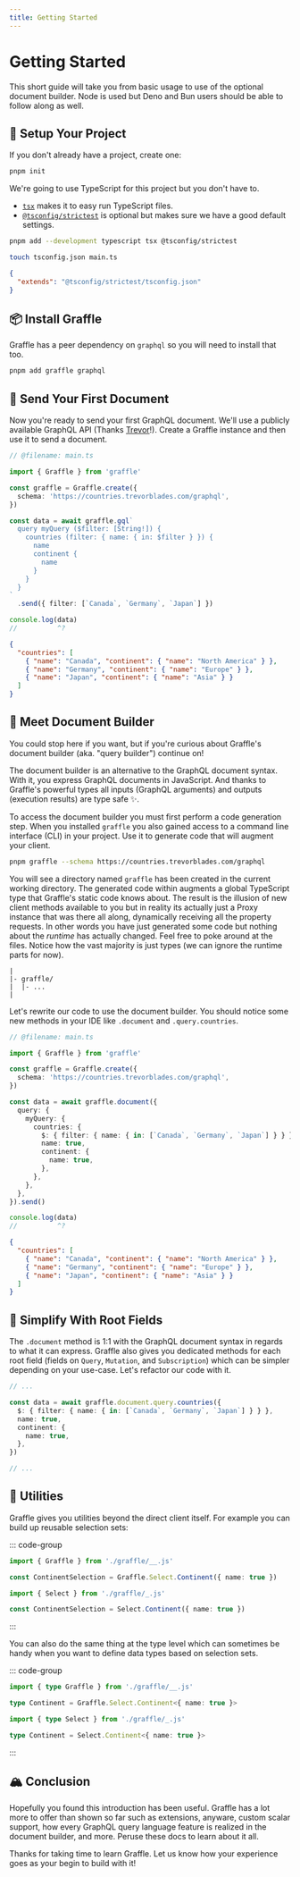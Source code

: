 ```yaml
---
title: Getting Started
---
```


# Getting Started

This short guide will take you from basic usage to use of the optional document builder. Node is used but Deno and Bun users should be able to follow along as well.

## 🏡 Setup Your Project

If you don't already have a project, create one:

```sh
pnpm init
```

We're going to use TypeScript for this project but you don't have to.

- [`tsx`](https://github.com/privatenumber/tsx) makes it to easy run TypeScript files.
- [`@tsconfig/strictest`](https://github.com/tsconfig/bases/blob/main/bases/strictest.json) is optional but makes sure we have a good default settings.

```sh
pnpm add --development typescript tsx @tsconfig/strictest
```

```sh
touch tsconfig.json main.ts
```

```json tsconfig.json
{
  "extends": "@tsconfig/strictest/tsconfig.json"
}
```

## 📦 Install Graffle

Graffle has a peer dependency on `graphql` so you will need to install that too.

```sh
pnpm add graffle graphql
```

## 🚀 Send Your First Document

Now you're ready to send your first GraphQL document. We'll use a publicly available GraphQL API (Thanks [Trevor](https://trevorblades.com)!). Create a Graffle instance and then use it to send a document.

```ts twoslash
// @filename: main.ts

import { Graffle } from 'graffle'

const graffle = Graffle.create({
  schema: 'https://countries.trevorblades.com/graphql',
})

const data = await graffle.gql`
  query myQuery ($filter: [String!]) {
    countries (filter: { name: { in: $filter } }) {
      name
      continent {
        name
      }
    }
  }
`
  .send({ filter: [`Canada`, `Germany`, `Japan`] })

console.log(data)
//          ^?
```

```json
{
  "countries": [
    { "name": "Canada", "continent": { "name": "North America" } },
    { "name": "Germany", "continent": { "name": "Europe" } },
    { "name": "Japan", "continent": { "name": "Asia" } }
  ]
}
```

## 🧙 Meet Document Builder

You could stop here if you want, but if you're curious about Graffle's document builder (aka. "query builder") continue on!

The document builder is an alternative to the GraphQL document syntax. With it, you express GraphQL documents in JavaScript. And thanks to Graffle's powerful types all inputs (GraphQL arguments) and outputs (execution results) are type safe ✨.

To access the document builder you must first perform a code generation step. When you installed `graffle` you also gained access to a command line interface (CLI) in your project. Use it to generate code that will augment your client.

```sh
pnpm graffle --schema https://countries.trevorblades.com/graphql
```

You will see a directory named `graffle` has been created in the current working directory. The generated code within augments a global TypeScript type that Graffle's static code knows about. The result is the illusion of new client methods available to you but in reality its actually just a Proxy instance that was there all along, dynamically receiving all the property requests. In other words you have just generated some code but nothing about the _runtime_ has actually changed. Feel free to poke around at the files. Notice how the vast majority is just types (we can ignore the runtime parts for now).

```
|
|- graffle/
|  |- ...
|
```

Let's rewrite our code to use the document builder. You should notice some new methods in your IDE like `.document` and `.query.countries`.

```ts twoslash
// @filename: main.ts

import { Graffle } from 'graffle'

const graffle = Graffle.create({
  schema: 'https://countries.trevorblades.com/graphql',
})

const data = await graffle.document({
  query: {
    myQuery: {
      countries: {
        $: { filter: { name: { in: [`Canada`, `Germany`, `Japan`] } } },
        name: true,
        continent: {
          name: true,
        },
      },
    },
  },
}).send()

console.log(data)
//          ^?
```

```json
{
  "countries": [
    { "name": "Canada", "continent": { "name": "North America" } },
    { "name": "Germany", "continent": { "name": "Europe" } },
    { "name": "Japan", "continent": { "name": "Asia" } }
  ]
}
```

## 🧹 Simplify With Root Fields

The `.document` method is 1:1 with the GraphQL document syntax in regards to what it can express. Graffle also gives you dedicated methods for each root field (fields on `Query`, `Mutation`, and `Subscription`) which can be simpler depending on your use-case. Let's refactor our code with it.

```ts
// ...

const data = await graffle.document.query.countries({
  $: { filter: { name: { in: [`Canada`, `Germany`, `Japan`] } } },
  name: true,
  continent: {
    name: true,
  },
})

// ...
```

## 🧰 Utilities

Graffle gives you utilities beyond the direct client itself. For example you can build up reusable selection sets:

::: code-group

```ts twoslash [Graffle Namespace]
import { Graffle } from './graffle/__.js'

const ContinentSelection = Graffle.Select.Continent({ name: true })
```

```ts twoslash [Barrel Import]
import { Select } from './graffle/_.js'

const ContinentSelection = Select.Continent({ name: true })
```

:::

You can also do the same thing at the type level which can sometimes be handy when you want to define data types based on selection sets.

::: code-group

```ts twoslash [Graffle Namespace]
import { type Graffle } from './graffle/__.js'

type Continent = Graffle.Select.Continent<{ name: true }>
```

```ts twoslash [Barrel Import]
import { type Select } from './graffle/_.js'

type Continent = Select.Continent<{ name: true }>
```

:::

## 🏔️ Conclusion

Hopefully you found this introduction has been useful. Graffle has a lot more to offer than shown so far such as extensions, anyware, custom scalar support, how every GraphQL query language feature is realized in the document builder, and more. Peruse these docs to learn about it all.

Thanks for taking time to learn Graffle. Let us know how your experience goes as your begin to build with it!
